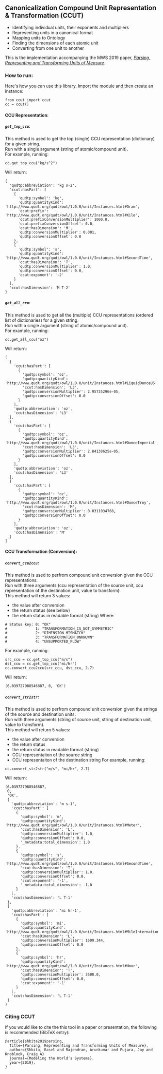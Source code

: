 ## Canonicalization Compound Unit Representation & Transformation (CCUT)
- Identifying individual units, their exponents and multipliers
- Representing units in a canonical format
- Mapping units to Ontology
- Finding the dimensions of each atomic unit
- Converting from one unit to another

This is the implementation accompanying the MWS 2019 paper, [_Parsing, Representing and Transforming Units of Measure_](https://www.momacs.pitt.edu/wp-content/uploads/2019/05/Parsing-Representing-and-Transforming-Units-of-Measure.pdf).


### How to run:
Here's how you can use this library. Import the module and then create an instance:
```
from ccut import ccut
cc = ccut()
```

#### CCU Representation:
##### `get_top_ccu`:
This method is used to get the top (single) CCU representation (dictionary) for a given string.<br />
Run with a single argument (string of atomic/compound unit).<br />
For example, running:
```
cc.get_top_ccu("kg/s^2")
```
Will return:
```
{
  'qudtp:abbreviation': 'kg s-2',
  'ccut:hasPart': [
    {
      'qudtp:symbol': 'kg',
      'qudtp:quantityKind': 'http://www.qudt.org/qudt/owl/1.0.0/unit/Instances.html#Gram',
      'ccut:prefix': 'http://www.qudt.org/qudt/owl/1.0.0/unit/Instances.html#Kilo',
      'ccut:prefixConversionMultiplier': 1000.0,
      'ccut:prefixConversionOffset': 0.0,
      'ccut:hasDimension': 'M',
      'qudtp:conversionMultiplier': 0.001,
      'qudtp:conversionOffset': 0.0
    },
    {
      'qudtp:symbol': 's',
      'qudtp:quantityKind': 'http://www.qudt.org/qudt/owl/1.0.0/unit/Instances.html#SecondTime',
      'ccut:hasDimension': 'T',
      'qudtp:conversionMultiplier': 1.0,
      'qudtp:conversionOffset': 0.0,
      'ccut:exponent': '-2'
    }
  ],
  'ccut:hasDimension': 'M T-2'
}
```

##### `get_all_ccu`:
This method is used to get all the (multiple) CCU representations (ordered list of dictionaries) for a given string.<br />
Run with a single argument (string of atomic/compound unit).<br />
For example, running:
```
cc.get_all_ccu("oz")
```
Will return:
```
[
  {
    'ccut:hasPart': [
      {
        'qudtp:symbol': 'oz',
        'qudtp:quantityKind': 'http://www.qudt.org/qudt/owl/1.0.0/unit/Instances.html#LiquidOunceUS',
        'ccut:hasDimension': 'L3',
        'qudtp:conversionMultiplier': 2.95735296e-05,
        'qudtp:conversionOffset': 0.0
      }
    ],
    'qudtp:abbreviation': 'oz',
    'ccut:hasDimension': 'L3'
  },
  {
    'ccut:hasPart': [
      {
        'qudtp:symbol': 'oz',
        'qudtp:quantityKind': 'http://www.qudt.org/qudt/owl/1.0.0/unit/Instances.html#OunceImperial',
        'ccut:hasDimension': 'L3',
        'qudtp:conversionMultiplier': 2.84130625e-05,
        'qudtp:conversionOffset': 0.0
      }
    ],
    'qudtp:abbreviation': 'oz',
    'ccut:hasDimension': 'L3'
  },
  {
    'ccut:hasPart': [
      {
        'qudtp:symbol': 'oz',
        'qudtp:quantityKind': 'http://www.qudt.org/qudt/owl/1.0.0/unit/Instances.html#OunceTroy',
        'ccut:hasDimension': 'M',
        'qudtp:conversionMultiplier': 0.0311034768,
        'qudtp:conversionOffset': 0.0
      }
    ],
    'qudtp:abbreviation': 'oz',
    'ccut:hasDimension': 'M'
  }
]
```

#### CCU Transformation (Conversion):
##### `convert_ccu2ccu`:
This method is used to perfrom compound unit conversion given the CCU representations.<br />
Run with three arguments (ccu representation of the source unit, ccu representation of the destination unit, value to transform).<br />
This method will return 3 values:
- the value after conversion
- the return status (see below)
- the return status in readable format (string)
Where:
```
# Status key: 0: "OK"
#             1: "TRANSFORMATION_IS_NOT_SYMMETRIC"
#             2: "DIMENSION_MISMATCH"
#             3: "TRANSFORMATION_UNKNOWN"
#             4: "UNSUPPORTED_FLOW"
```
For example, running:
```
src_ccu = cc.get_top_ccu("m/s")
dst_ccu = cc.get_top_ccu("mi/hr")
cc.convert_ccu2ccu(src_ccu, dst_ccu, 2.7)
```
Will return:
```
(6.039727988546887, 0, 'OK')
```

##### `convert_str2str`:
This method is used to perfrom compound unit conversion given the strings of the source and destination units.<br />
Run with three arguments (string of source unit, string of destination unit, value to transform).<br />
This method will return 5 values:
- the value after conversion
- the return status
- the return status in readable format (string)
- CCU representaiton of the source string
- CCU representaiton of the destination string
For example, running:
```
cc.convert_str2str("m/s", "mi/hr", 2.7)
```
Will return:
```
(6.039727988546887,
 0,
 'OK',
 {
   'qudtp:abbreviation': 'm s-1',
   'ccut:hasPart': [
     {
       'qudtp:symbol': 'm',
       'qudtp:quantityKind': 'http://www.qudt.org/qudt/owl/1.0.0/unit/Instances.html#Meter',
       'ccut:hasDimension': 'L',
       'qudtp:conversionMultiplier': 1.0,
       'qudtp:conversionOffset': 0.0,
       '_metadata:total_dimension': 1.0
     },
     {
       'qudtp:symbol': 's',
       'qudtp:quantityKind': 'http://www.qudt.org/qudt/owl/1.0.0/unit/Instances.html#SecondTime',
       'ccut:hasDimension': 'T',
       'qudtp:conversionMultiplier': 1.0,
       'qudtp:conversionOffset': 0.0,
       'ccut:exponent': '-1',
       '_metadata:total_dimension': -1.0
     }
   ],
   'ccut:hasDimension': 'L T-1'
 },
 {
   'qudtp:abbreviation': 'mi hr-1',
   'ccut:hasPart': [
     {
       'qudtp:symbol': 'mi',
       'qudtp:quantityKind': 'http://www.qudt.org/qudt/owl/1.0.0/unit/Instances.html#MileInternational',
       'ccut:hasDimension': 'L',
       'qudtp:conversionMultiplier': 1609.344,
       'qudtp:conversionOffset': 0.0
     },
     {
       'qudtp:symbol': 'hr',
       'qudtp:quantityKind': 'http://www.qudt.org/qudt/owl/1.0.0/unit/Instances.html#Hour',
       'ccut:hasDimension': 'T',
       'qudtp:conversionMultiplier': 3600.0,
       'qudtp:conversionOffset': 0.0,
       'ccut:exponent': '-1'
     }
   ],
   'ccut:hasDimension': 'L T-1'
 }
)
```


### Citing CCUT
If you would like to cite the this tool in a paper or presentation, the following is recommended (BibTeX entry):
```
@article{shbita2019parsing,
  title={Parsing, Representing and Transforming Units of Measure},
  author={Shbita, Basel and Rajendran, Arunkumar and Pujara, Jay and Knoblock, Craig A}
  journal={Modeling the World’s Systems},
  year={2019},
}
```